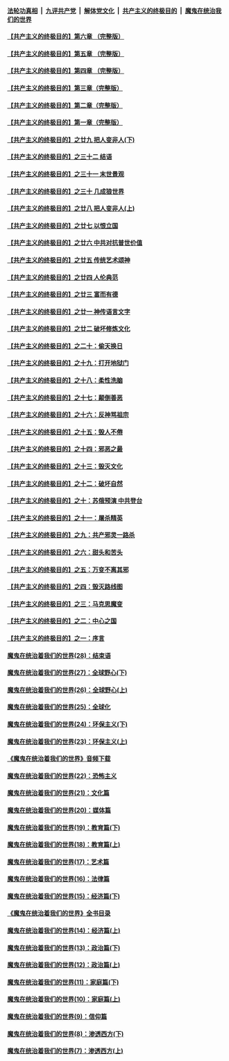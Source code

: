 

####  [法轮功真相](../../../../basic/blob/master/README.md?t=05262301) &nbsp;|&nbsp; [九评共产党](../../../../9ping.md/blob/master/README.md?t=05262301) &nbsp;|&nbsp; [解体党文化](../../../../jtdwh.md/blob/master/README.md?t=05262301)  &nbsp;|&nbsp; [共产主义的终极目的](../../../../gczydzjmd.md/blob/master/README.md?t=05262301) &nbsp;|&nbsp; [魔鬼在统治我们的世界](../../../../mgztzwmdsj.md/blob/master/README.md?t=05262301) 

#### [【共产主义的终极目的】第六章 （完整版）](../pages/nsc422/n11428913.md?t=05262301) 

#### [【共产主义的终极目的】第五章 （完整版）](../pages/nsc422/n11428912.md?t=05262301) 

#### [【共产主义的终极目的】第四章 （完整版）](../pages/nsc422/n11428907.md?t=05262301) 

#### [【共产主义的终极目的】第三章（完整版）](../pages/nsc422/n11428848.md?t=05262301) 

#### [【共产主义的终极目的】第二章（完整版）](../pages/nsc422/n11428831.md?t=05262301) 

#### [【共产主义的终极目的】第一章（完整版）](../pages/nsc422/n11417651.md?t=05262301) 

#### [【共产主义的终极目的】之廿九 把人变非人(下)](../pages/nsc422/n11344140.md?t=05262301) 

#### [【共产主义的终极目的】之三十二 结语](../pages/nsc422/n11360535.md?t=05262301) 

#### [【共产主义的终极目的】之三十一 末世景观](../pages/nsc422/n11351129.md?t=05262301) 

#### [【共产主义的终极目的】之三十 几成狼世界](../pages/nsc422/n11348280.md?t=05262301) 

#### [【共产主义的终极目的】之廿八 把人变非人(上)](../pages/nsc422/n11340492.md?t=05262301) 

#### [【共产主义的终极目的】之廿七 以恨立国](../pages/nsc422/n11336944.md?t=05262301) 

#### [【共产主义的终极目的】之廿六 中共对抗普世价值](../pages/nsc422/n11324785.md?t=05262301) 

#### [【共产主义的终极目的】之廿五 传统艺术颂神](../pages/nsc422/n11296396.md?t=05262301) 

#### [【共产主义的终极目的】之廿四 人伦典范](../pages/nsc422/n11296397.md?t=05262301) 

#### [【共产主义的终极目的】之廿三 富而有德](../pages/nsc422/n11283598.md?t=05262301) 

#### [【共产主义的终极目的】之廿一 神传语言文字](../pages/nsc422/n11263265.md?t=05262301) 

#### [【共产主义的终极目的】之廿二 破坏修炼文化](../pages/nsc422/n11245728.md?t=05262301) 

#### [【共产主义的终极目的】之二十：偷天换日](../pages/nsc422/n11238846.md?t=05262301) 

#### [【共产主义的终极目的】之十九：打开地狱门](../pages/nsc422/n11206376.md?t=05262301) 

#### [【共产主义的终极目的】之十八：柔性洗脑](../pages/nsc422/n11199994.md?t=05262301) 

#### [【共产主义的终极目的】之十七：颠倒善恶](../pages/nsc422/n11179782.md?t=05262301) 

#### [【共产主义的终极目的】之十六：反神骂祖宗](../pages/nsc422/n11166798.md?t=05262301) 

#### [【共产主义的终极目的】之十五：毁人不倦](../pages/nsc422/n11166792.md?t=05262301) 

#### [【共产主义的终极目的】之十四：邪恶之最](../pages/nsc422/n11150249.md?t=05262301) 

#### [【共产主义的终极目的】之十三：毁灭文化](../pages/nsc422/n11135227.md?t=05262301) 

#### [【共产主义的终极目的】之十二：破坏自然](../pages/nsc422/n11135214.md?t=05262301) 

#### [【共产主义的终极目的】之十：苏俄预演 中共登台](../pages/nsc422/n11118424.md?t=05262301) 

#### [【共产主义的终极目的】之十一：屠杀精英](../pages/nsc422/n11118442.md?t=05262301) 

#### [【共产主义的终极目的】之九：共产邪灵一路杀](../pages/nsc422/n11114139.md?t=05262301) 

#### [【共产主义的终极目的】之六：甜头和苦头](../pages/nsc422/n11096971.md?t=05262301) 

#### [【共产主义的终极目的】之五：万变不离其邪](../pages/nsc422/n11091285.md?t=05262301) 

#### [【共产主义的终极目的】之四：毁灭路线图](../pages/nsc422/n11086284.md?t=05262301) 

#### [【共产主义的终极目的】之三：马克思魔变](../pages/nsc422/n11061941.md?t=05262301) 

#### [【共产主义的终极目的】之二：中心之国](../pages/nsc422/n11047728.md?t=05262301) 

#### [【共产主义的终极目的】之一：序言](../pages/nsc422/n11086077.md?t=05262301) 

#### [魔鬼在统治着我们的世界(28)：结束语](../pages/nsc422/n10936246.md?t=05262301) 

#### [魔鬼在统治着我们的世界(27)：全球野心(下)](../pages/nsc422/n10928319.md?t=05262301) 

#### [魔鬼在统治着我们的世界(26)：全球野心(上)](../pages/nsc422/n10900318.md?t=05262301) 

#### [魔鬼在统治着我们的世界(25)：全球化](../pages/nsc422/n10788205.md?t=05262301) 

#### [魔鬼在统治着我们的世界(24)：环保主义(下)](../pages/nsc422/n10695307.md?t=05262301) 

#### [魔鬼在统治着我们的世界(23)：环保主义(上)](../pages/nsc422/n10688613.md?t=05262301) 

#### [《魔鬼在统治着我们的世界》音频下载](../pages/nsc422/n10635553.md?t=05262301) 

#### [魔鬼在统治着我们的世界(22)：恐怖主义](../pages/nsc422/n10614727.md?t=05262301) 

#### [魔鬼在统治着我们的世界(21)：文化篇](../pages/nsc422/n10597706.md?t=05262301) 

#### [魔鬼在统治着我们的世界(20)：媒体篇](../pages/nsc422/n10586579.md?t=05262301) 

#### [魔鬼在统治着我们的世界(19)：教育篇(下)](../pages/nsc422/n10564808.md?t=05262301) 

#### [魔鬼在统治着我们的世界(18)：教育篇(上)](../pages/nsc422/n10526970.md?t=05262301) 

#### [魔鬼在统治着我们的世界(17)：艺术篇](../pages/nsc422/n10499093.md?t=05262301) 

#### [魔鬼在统治着我们的世界(16)：法律篇](../pages/nsc422/n10485969.md?t=05262301) 

#### [魔鬼在统治着我们的世界(15)：经济篇(下)](../pages/nsc422/n10469975.md?t=05262301) 

#### [《魔鬼在统治着我们的世界》全书目录](../pages/nsc422/n10464261.md?t=05262301) 

#### [魔鬼在统治着我们的世界(14)：经济篇(上)](../pages/nsc422/n10457370.md?t=05262301) 

#### [魔鬼在统治着我们的世界(13)：政治篇(下)](../pages/nsc422/n10448270.md?t=05262301) 

#### [魔鬼在统治着我们的世界(12)：政治篇(上)](../pages/nsc422/n10444576.md?t=05262301) 

#### [魔鬼在统治着我们的世界(11)：家庭篇(下)](../pages/nsc422/n10440961.md?t=05262301) 

#### [魔鬼在统治着我们的世界(10)：家庭篇(上)](../pages/nsc422/n10435448.md?t=05262301) 

#### [魔鬼在统治着我们的世界(9)：信仰篇](../pages/nsc422/n10432159.md?t=05262301) 

#### [魔鬼在统治着我们的世界(8)：渗透西方(下)](../pages/nsc422/n10429603.md?t=05262301) 

#### [魔鬼在统治着我们的世界(7)：渗透西方(上)](../pages/nsc422/n10426013.md?t=05262301) 

